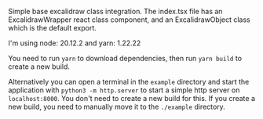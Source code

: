 Simple base excalidraw class integration.
The index.tsx file has an ExcalidrawWrapper react class component, and an ExcalidrawObject class which is the default export.

I'm using node: 20.12.2 and yarn: 1.22.22

You need to run `yarn` to download dependencies, then run `yarn build` to create a new build.

Alternatively you can open a terminal in the `example` directory and start the application with `python3 -m http.server` to start a simple http server on `localhost:8000`. You don't need to create a new build for this. If you create a new build, you need to manually move it to the `./example` directory.

